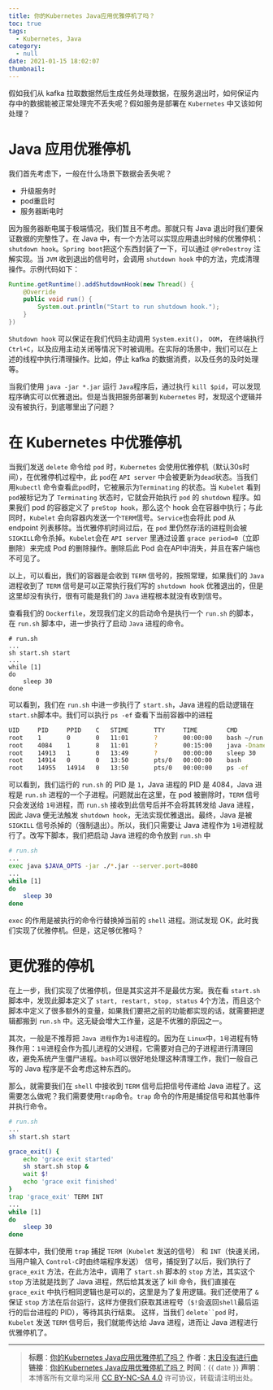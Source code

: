 ```yaml
---
title: 你的Kubernetes Java应用优雅停机了吗？
toc: true
tags:
  - Kubernetes, Java
category:
  - null
date: 2021-01-15 18:02:07
thumbnail:
---
```


假如我们从 kafka 拉取数据然后生成任务处理数据，在服务退出时，如何保证内存中的数据能被正常处理完不丢失呢？假如服务是部署在 `Kubernetes` 中又该如何处理？
<!--more-->

# Java 应用优雅停机
我们首先考虑下，一般在什么场景下数据会丢失呢？

* 升级服务时
* pod重启时
* 服务器断电时

因为服务器断电属于极端情况，我们暂且不考虑。那就只有 Java 退出时我们要保证数据的完整性了。在 Java 中，有一个方法可以实现应用退出时候的优雅停机：`shutdown hook`。`Spring boot`把这个东西封装了一下，可以通过 `@PreDestroy` 注解实现。当 `JVM` 收到退出的信号时，会调用 `shutdown hook` 中的方法，完成清理操作。示例代码如下：

```Java
Runtime.getRuntime().addShutdownHook(new Thread() {
	@Override
	public void run() {
		System.out.println("Start to run shutdown hook.");
	}
})
``` 

`Shutdown hook` 可以保证在我们代码主动调用 `System.exit()`， `OOM`， 在终端执行 `Ctrl+C`，以及应用主动关闭等情况下时被调用。在实际的场景中，我们可以在上述的线程中执行清理操作。比如，停止 kafka 的数据消费，以及任务的及时处理等。

当我们使用 `java -jar *.jar` 运行 `Java`程序后，通过执行 `kill $pid`，可以发现程序确实可以优雅退出。但是当我把服务部署到 `Kubernetes` 时，发现这个逻辑并没有被执行，到底哪里出了问题？

# 在 Kubernetes 中优雅停机
当我们发送 `delete` 命令给 `pod` 时，`Kubernetes` 会使用优雅停机（默认30s时间），在优雅停机过程中，此 `pod`在 `API server` 中会被更新为`dead`状态。当我们用`kubectl` 命令查看此`pod`时，它被展示为`Terminating` 的状态。当 `Kubelet` 看到 `pod`被标记为了 `Terminating` 状态时，它就会开始执行 `pod` 的 `shutdown` 程序。如果我们 pod 的容器定义了 `preStop hook`，那么这个 hook 会在容器中执行；与此同时，`Kubelet` 会向容器内发送一个`TERM`信号。`Service`也会将此 pod 从 endpoint 列表移除。当优雅停机时间过后，在 `pod` 里仍然存活的进程则会被`SIGKILL`命令杀掉。`Kubelet`会在 `API server` 里通过设置 `grace period=0`（立即删除）来完成 Pod 的删除操作。删除后此 Pod 会在API中消失，并且在客户端也不可见了。

以上，可以看出，我们的容器是会收到 `TERM` 信号的，按照常理，如果我们的 `Java` 进程收到了 `TERM` 信号是可以正常执行我们写的 `shutdown hook` 优雅退出的，但是这里却没有执行，很有可能是我们的 `Java` 进程根本就没有收到信号。

查看我们的 `Dockerfile`，发现我们定义的启动命令是执行一个 `run.sh` 的脚本，在 `run.sh` 脚本中，进一步执行了启动 `Java` 进程的命令。

```bash(run.sh)
# run.sh
...
sh start.sh start
...
while [1]
do 
	sleep 30
done
```

可以看到，我们在 `run.sh` 中进一步执行了 `start.sh`，Java 进程的启动逻辑在`start.sh`脚本中。我们可以执行 `ps -ef` 查看下当前容器中的进程

```bash
UID		PID		PPID	C 	STIME 		TTY 	TIME 		CMD
root	1		0		0	11:01		?		00:00:00	bash ~/run.sh	
root	4084	1		8	11:01		?		00:15:00	java -Dname=test
root	14913	1		0	13:49		?		00:00:00	sleep 30
root	14914	0		0	13:50		pts/0	00:00:00	bash
root	14955	14914	0	13:50		pts/0	00:00:00	ps -ef
```

可以看到，我们运行的 `run.sh` 的 PID 是 `1`，Java 进程的 PID 是 4084，Java 进程是 `run.sh` 进程的一个子进程。问题就出在这里，在 pod 被删除时，`TERM` 信号只会发送给 `1号`进程，而 `run.sh` 接收到此信号后并不会将其转发给 Java 进程，因此 Java 便无法触发 `shutdown hook`，无法实现优雅退出。最终，Java 是被 `SIGKILL` 信号杀掉的（强制退出）。所以，我们只需要让 Java 进程作为 `1号`进程就行了。改写下脚本，我们把启动 Java 进程的命令放到 `run.sh` 中

```bash
# run.sh
...
exec java $JAVA_OPTS -jar ./*.jar --server.port=8080
...
while [1]
do 
	sleep 30
done
```

`exec` 的作用是被执行的命令行替换掉当前的 `shell` 进程。测试发现 OK，此时我们实现了优雅停机。但是，这足够优雅吗？

# 更优雅的停机
在上一步，我们实现了优雅停机，但是其实这并不是最优方案。我在看 `start.sh` 脚本中，发现此脚本定义了 `start, restart, stop, status` 4个方法，而且这个脚本中定义了很多额外的变量，如果我们要把之前的功能都实现的话，就需要把逻辑都搬到 `run.sh` 中。这无疑会增大工作量，这是不优雅的原因之一。

其次，一般是不推荐把 `Java 进程`作为`1号`进程的。因为在 `Linux`中，`1号`进程有特殊作用：`1号`进程会作为孤儿进程的父进程，它需要对自己的子进程进行清理回收，避免系统产生僵尸进程。`bash`可以很好地处理这种清理工作，我们一般自己写的 Java 程序是不会考虑这种东西的。

那么，就需要我们在 `shell` 中接收到 `TERM` 信号后把信号传递给 Java 进程了。这需要怎么做呢？我们需要使用`trap`命令。`trap` 命令的作用是捕捉信号和其他事件并执行命令。

```bash
# run.sh
...
sh start.sh start

grace_exit() {
	echo 'grace exit started'
	sh start.sh stop &
	wait $!
	echo 'grace exit finished'
}
trap 'grace_exit' TERM INT
...
while [1]
do 
	sleep 30
done
```

在脚本中，我们使用 `trap` 捕捉 `TERM`（`Kubelet` 发送的信号） 和 `INT`（快速关闭，当用户输入 `Control-C`时由终端程序发送） 信号，捕捉到了以后，我们执行了 `grace_exit` 方法，在此方法中，调用了 `start.sh` 脚本的 `stop` 方法，其实这个 `stop` 方法就是找到了 Java 进程，然后给其发送了 kill 命令，我们直接在 `grace_exit` 中执行相同逻辑也是可以的，这里是为了复用逻辑。我们还使用了 `&` 保证 `stop` 方法在后台运行，这样方便我们获取其进程号（`$!`会返回`shell`最后运行的后台进程的 PID），等待其执行结束。 这样，当我们 `delete``pod` 时，`Kubelet` 发送 `TERM` 信号后，我们就能传达给 Java 进程，进而让 Java 进程进行优雅停机了。

---
> **标题**：[你的Kubernetes Java应用优雅停机了吗？](https://dengkaiting.com/)
> **作者**：[末日没有进行曲](https://dengkaiting.com/)
> **链接**：[你的Kubernetes Java应用优雅停机了吗？](https://dengkaiting.com/)
> **时间**：{{ date }}
> **声明**：本博客所有文章均采用 [CC BY-NC-SA 4.0](https://creativecommons.org/licenses/by-nc-sa/4.0/deed.zh) 许可协议，转载请注明出处。